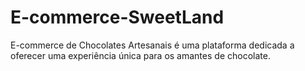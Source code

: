 # E-commerce-SweetLand
 E-commerce de Chocolates Artesanais é uma plataforma dedicada a oferecer uma experiência única para os amantes de chocolate. 
